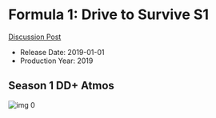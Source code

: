 # Formula 1: Drive to Survive S1

[Discussion Post](https://www.avsforum.com/threads/bass-eq-for-filtered-movies.2995212/post-57773258)

* Release Date: 2019-01-01
* Production Year: 2019

## Season 1 DD+ Atmos

![img 0](https://i.imgur.com/4SXYSss.jpg)

